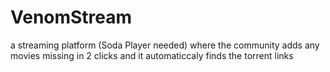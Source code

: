 # VenomStream
a streaming platform (Soda Player needed) where the community adds any movies missing in 2 clicks and it automaticcaly finds the torrent links
